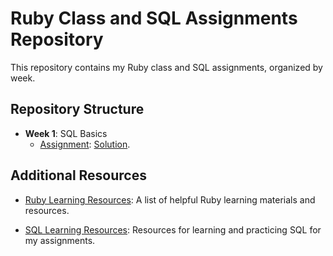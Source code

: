 # Ruby Class and SQL Assignments Repository

This repository contains my Ruby class and SQL assignments, organized by week.

## Repository Structure

- **Week 1**: SQL Basics
  - [Assignment](week-01/assignment.txt): [Solution](week-01/solutions.sql).


## Additional Resources

- [Ruby Learning Resources](./ruby-resources.md): A list of helpful Ruby learning materials and resources.

- [SQL Learning Resources](./sql-resources.md): Resources for learning and practicing SQL for my assignments.
